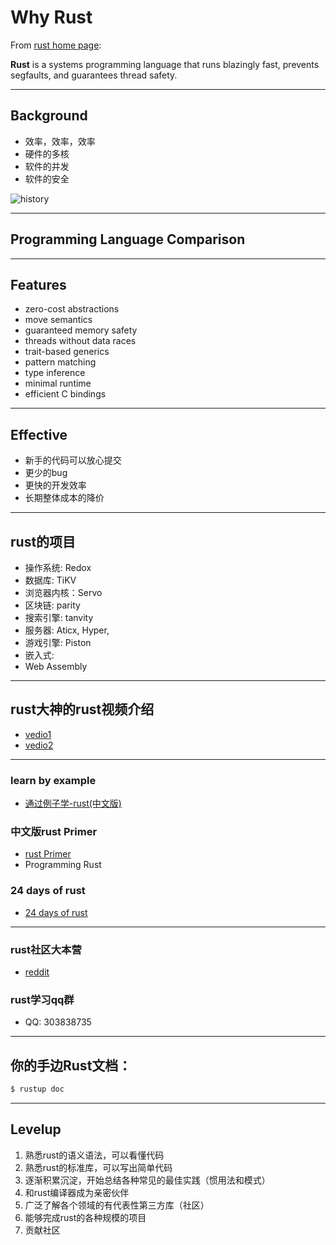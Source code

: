 # Why Rust

From [rust home page](https://www.rust-lang.org/en-US/):

**Rust** is a systems programming language that runs blazingly fast, prevents segfaults, and guarantees thread safety.


---

## Background

- 效率，效率，效率
- 硬件的多核
- 软件的并发
- 软件的安全

![history](https://www.ibm.com/developerworks/library/os-developers-know-rust/Figure01.png)

---

## Programming Language Comparison



---

## Features

* zero-cost abstractions
* move semantics
* guaranteed memory safety
* threads without data races
* trait-based generics
* pattern matching
* type inference
* minimal runtime
* efficient C bindings

---

## Effective

- 新手的代码可以放心提交
- 更少的bug
- 更快的开发效率
- 长期整体成本的降价

---

## rust的项目

- 操作系统: Redox
- 数据库: TiKV
- 浏览器内核：Servo
- 区块链: parity
- 搜索引擎: tanvity
- 服务器: Aticx, Hyper,
- 游戏引擎: Piston
- 嵌入式: 
- Web Assembly

---

## rust大神的rust视频介绍
- [vedio1](https://www.youtube.com/watch?v=agzf6ftEsLU)
- [vedio2](https://www.youtube.com/watch?v=lO1z-7cuRYI)

---

### learn by example
- [通过例子学-rust(中文版)](https://rustwiki.org/zh-CN//rust-by-example/index.html)

### 中文版rust Primer
- [rust Primer](https://rustcc.gitbooks.io/rustprimer/content/)
- Programming Rust

### 24 days of rust
- [24 days of rust](http://zsiciarz.github.io/24daysofrust/)

---
 
### rust社区大本营
- [reddit](https://www.reddit.com/r/rust/)

### rust学习qq群
- QQ: 303838735

---

## 你的手边Rust文档：
```sh
$ rustup doc
```

---

## Levelup

1. 熟悉rust的语义语法，可以看懂代码
2. 熟悉rust的标准库，可以写出简单代码
3. 逐渐积累沉淀，开始总结各种常见的最佳实践（惯用法和模式）
4. 和rust编译器成为亲密伙伴
5. 广泛了解各个领域的有代表性第三方库（社区）
6. 能够完成rust的各种规模的项目
7. 贡献社区

